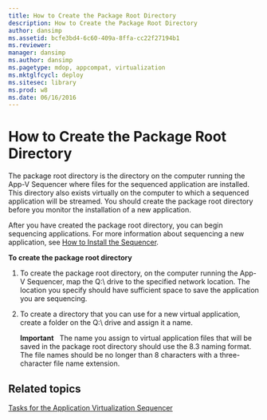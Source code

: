 ```yaml
---
title: How to Create the Package Root Directory
description: How to Create the Package Root Directory
author: dansimp
ms.assetid: bcfe3bd4-6c60-409a-8ffa-cc22f27194b1
ms.reviewer: 
manager: dansimp
ms.author: dansimp
ms.pagetype: mdop, appcompat, virtualization
ms.mktglfcycl: deploy
ms.sitesec: library
ms.prod: w8
ms.date: 06/16/2016
---
```



# How to Create the Package Root Directory


The package root directory is the directory on the computer running the App-V Sequencer where files for the sequenced application are installed. This directory also exists virtually on the computer to which a sequenced application will be streamed. You should create the package root directory before you monitor the installation of a new application.

After you have created the package root directory, you can begin sequencing applications. For more information about sequencing a new application, see [How to Install the Sequencer](how-to-install-the-sequencer.md).

**To create the package root directory**

1.  To create the package root directory, on the computer running the App-V Sequencer, map the Q:\\ drive to the specified network location. The location you specify should have sufficient space to save the application you are sequencing.

2.  To create a directory that you can use for a new virtual application, create a folder on the Q:\\ drive and assign it a name.

    **Important**  
    The name you assign to virtual application files that will be saved in the package root directory should use the 8.3 naming format. The file names should be no longer than 8 characters with a three-character file name extension.

     

## Related topics


[Tasks for the Application Virtualization Sequencer](tasks-for-the-application-virtualization-sequencer.md)

 

 





